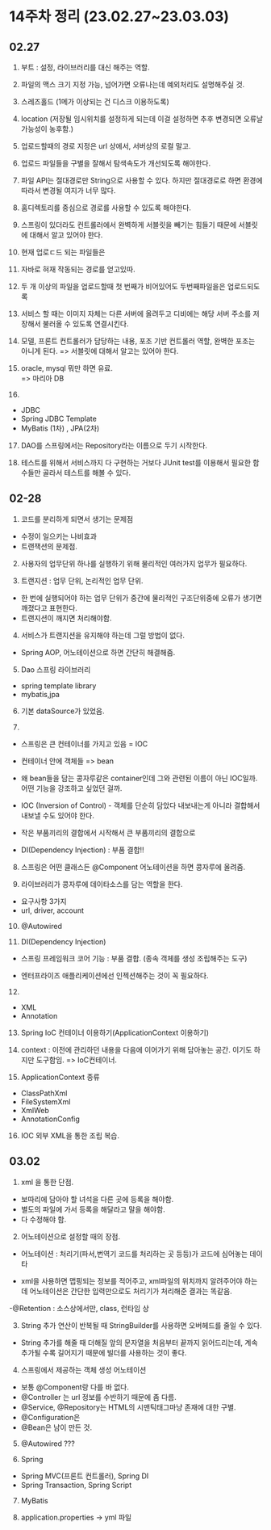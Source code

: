 # 14주차 정리 (23.02.27~23.03.03)

## 02.27

1. 부트 : 설정, 라이브러리를 대신 해주는 역할.

2. 파일의 맥스 크기 지정 가능, 넘어가면 오류나는데 예외처리도 설명해주실 것.

3. 스레즈홀드 (1메가 이상되는 건 디스크 이용하도록)
4. location (저장될 임시위치를 설정하게 되는데 이걸 설정하면 추후 변경되면 오류날 가능성이 농후함.)

5. 업로드할때의 경로 지정은 url 상에서, 서버상의 로컬 말고.

6. 업로드 파일들을 구별을 잘해서 탐색속도가 개선되도록 해야한다.

7. 파일 API는 절대경로만 String으로 사용할 수 있다. 하지만 절대경로로 하면 환경에 따라서 변경될 여지가 너무 많다.

8. 홈디렉토리를 중심으로 경로를 사용할 수 있도록 해야한다.

9. 스프링이 있더라도 컨트롤러에서 완벽하게 서블릿을 빼기는 힘들기 때문에 서블릿에 대해서 알고 있어야 한다.

10. 현재 업로ㄷ드 되는 파일들은

11. 자바로 혀재 작동되는 경로를 얻고있따.

12. 두 개 이상의 파일을 업로드할때 첫 번째가 비어있어도 두번째파일을은 업로드되도록

13. 서비스 할 때는 이미지 자체는 다른 서버에 올려두고 디비에는 해당 서버 주소를 저장해서 불러올 수 있도록 연결시킨다.

14. 모델, 프론트 컨트롤러가 담당하는 내용, 포조 기반 컨트롤러 역할, 완벽한 포조는 아니게 된다. => 서블릿에 대해서 알고는 있어야 한다.

15. oracle, mysql 뭐만 하면 유료. <br>
    => 마리아 DB

16.

- JDBC
- Spring JDBC Template
- MyBatis (1차) , JPA(2차)

17. DAO를 스프링에서는 Repository라는 이름으로 두기 시작한다.

18. 테스트를 위해서 서비스까지 다 구현하는 거보다 JUnit test를 이용해서 필요한 함수들만 골라서 테스트를 해볼 수 있다.

## 02-28

1. 코드를 분리하게 되면서 생기는 문제점

- 수정이 일으키는 나비효과
- 트랜잭션의 문제점.

2. 사용자의 업무단위 하나를 실행하기 위해 물리적인 여러가지 업무가 필요하다.

3. 트랜지션 : 업무 단위, 논리적인 업무 단위.

- 한 번에 실행되어야 하는 업무 단위가 중간에 물리적인 구조단위중에 오류가 생기면 깨졌다고 표현한다.
- 트랜지션이 깨지면 처리해야함.

4. 서비스가 트랜지션을 유지해야 하는데 그럴 방법이 없다.

- Spring AOP, 어노테이션으로 하면 간단히 해결해줌.

5. Dao 스프링 라이브러리

- spring template library
- mybatis,jpa

6. 기본 dataSource가 있었음.

7.

- 스프링은 큰 컨테이너를 가지고 있음 = IOC
- 컨테이너 안에 객체들 => bean
- 왜 bean들을 담는 콩자루같은 container인데 그와 관련된 이름이 아닌 IOC일까. 어떤 기능을 강조하고 싶었던 걸까.
- IOC (Inversion of Control) - 객체를 단순히 담았다 내보내는게 아니라 결합해서 내보낼 수도 있어야 한다.
- 작은 부품끼리의 결합에서 시작해서 큰 부품끼리의 결합으로

- DI(Dependency Injection) : 부품 결합!!

8. 스프링은 어떤 클래스든 @Component 어노테이션을 하면 콩자루에 올려줌.

9. 라이브러리가 콩자루에 데이타소스를 담는 역할을 한다.

- 요구사항 3가지
- url, driver, account

10. @Autowired

11. DI(Dependency Injection)

- 스프링 프레임워크 코어 기능 : 부품 결합. (종속 객체를 생성 조립해주는 도구)

- 엔터프라이즈 애플리케이션에선 인젝션해주는 것이 꼭 필요하다.

12.

- XML
- Annotation

13. Spring IoC 컨테이너 이용하기(ApplicationContext 이용하기)

14. context : 이전에 관리하던 내용을 다음에 이어가기 위해 담아놓는 공간. 이기도 하지만 도구함임. => IoC컨테이너.

15. ApplicationContext 종류

- ClassPathXml
- FileSystemXml
- XmlWeb
- AnnotationConfig

16. IOC 외부 XML을 통한 조립 복습.

## 03.02

1. xml 을 통한 단점.

- 보따리에 담아야 할 녀석을 다른 곳에 등록을 해야함.
- 별도의 파일에 가서 등록을 해달라고 말을 해야함.
- 다 수정해야 함.

2. 어노테이션으로 설정할 때의 장점.

- 어노테이션 : 처리기(파서,번역기 코드를 처리하는 곳 등등)가 코드에 심어놓는 데이타

- xml을 사용하면 맵핑되는 정보를 적어주고, xml파일의 위치까지 알려주어야 하는데 어노테이션은 간단한 입력만으로도 처리기가 처리해준 결과는 똑같음.

-@Retention : 소스상에서만, class, 런타임 상

3. String 추가 연산이 반복될 때 StringBuilder를 사용하면 오버헤드를 줄일 수 있다.

- String 추가를 해줄 때 더해질 앞의 문자열을 처음부터 끝까지 읽어드리는데, 계속 추가될 수록 길어지기 때문에 빌더를 사용하는 것이 좋다.

4. 스프링에서 제공하는 객체 생성 어노테이션

- 보통 @Component랑 다를 바 없다.
- @Controller 는 url 정보를 수반하기 때문에 좀 다름.
- @Service, @Repository는 HTML의 시맨틱태그마냥 존재에 대한 구별.
- @Configuration은
- @Bean은 남이 만든 것.

5. @Autowired ???

6. Spring

- Spring MVC(프론트 컨트롤러), Spring DI
- Spring Transaction, Spring Script

7. MyBatis

8. application.properties -> yml 파일
